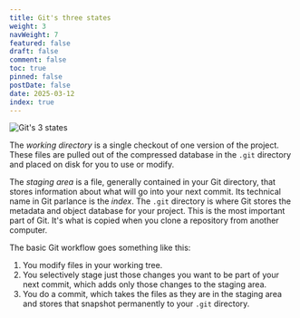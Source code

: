 ```yaml
---
title: Git's three states
weight: 3
navWeight: 7
featured: false
draft: false
comment: false
toc: true
pinned: false
postDate: false
date: 2025-03-12
index: true
---
```

<!-- markdownlint-disable MD041 -->

![Git's 3 states][02]

The _working directory_ is a single checkout of one version of the project. These files are pulled
out of the compressed database in the `.git` directory and placed on disk for you to use or modify.

The _staging area_ is a file, generally contained in your Git directory, that stores information
about what will go into your next commit. Its technical name in Git parlance is the _index_. The
`.git` directory is where Git stores the metadata and object database for your project. This is the
most important part of Git. It's what is copied when you clone a repository from another computer.

The basic Git workflow goes something like this:

1. You modify files in your working tree.
1. You selectively stage just those changes you want to be part of your next commit, which adds only
   those changes to the staging area.
1. You do a commit, which takes the files as they are in the staging area and stores that snapshot
   permanently to your `.git` directory.

<!-- link references -->
[02]: images/gitfundamentals/slide3.png
